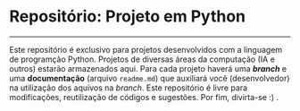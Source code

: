 # Repositório: Projeto em Python
---
Este repositório é exclusivo para projetos desenvolvidos com a linguagem de programção Python. Projetos de diversas áreas da computação (IA e outros) estarão armazenados aqui. Para cada projeto haverá uma ***branch*** e uma **documentação** (arquivo `readme.md`) que auxiliará você (desenvolvedor) na utilização dos aquivos na *branch*. Este repositório é livre para modificações, reutilização de códigos e sugestões. Por fim, divirta-se :) .  